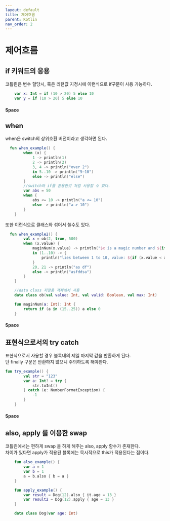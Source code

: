 ```yaml
---
layout: default
title: 제어흐름
parent: Kotlin
nav_order: 2
---
```

# 제어흐름

## if 키워드의 응용
코틀린은 변수 할당시, 혹은 리턴값 지정시에 이런식으로 if구문이 사용 가능하다.
```kotlin
    var x: Int = if (10 > 20) 5 else 10
    var y = if (10 > 20) 5 else 10
```
####  Space

## when
when은 switch의 상위호환 버전이라고 생각하면 된다.
```kotlin
  fun when_example() {
        when (x) {
            1 -> println(1)
            2 -> println(2)
            3, 4 -> println("over 2")
            in 5..10 -> println("5~10")
            else -> println("else")
        }
        //switch와 if를 혼용한것 처럼 사용할 수 있다.
        var abs = 50
        when {
            abs <= 10 -> println("a <= 10")
            else -> println("a > 10")
        }
    }
```
또한 이런식으로 클래스와 섞어서 쓸수도 있다.
```kotlin
  fun when_example2() {
        val x = ob(2, true, 500)
        when (x.value) {
            maginNum(x.value) -> println("$x is a magic number and ${if (x.valid) "valid" else "invalid"}")
            in (1..10) -> {
                println("lies between 1 to 10, value: ${if (x.value < x.max) x.value else x.max}")
            }
            20, 21 -> println("as df")
            else -> println("asfddsa")
        }
    }

    //data class 저장용 객체에서 사용
    data class ob(val value: Int, val valid: Boolean, val max: Int)

    fun maginNum(a: Int): Int {
        return if (a in (15..25)) a else 0
    }
```
####  Space

## 표현식으로서의 try catch
표현식으로서 사용할 경우 블록내의 제일 마지막 값을 반환하게 된다.  
단 finally 구문은 반환하지 않으니 주의하도록 해야한다.
```kotlin
fun try_example() {
        val str = "123"
        var a: Int? = try {
            str.toInt()
        } catch (e: NumberFormatException) {
            -1
        }
    }
```  
####  Space

## also, apply 를 이용한 swap
코틀린에서는 편하게 swap 을 하게 해주는 also, apply 함수가 존재한다.  
차이가 있다면 apply가 적용된 블록에는 묵시적으로 this가 적용된다는 점이다. 
```kotlin
    fun also_example() {
        var a = 1
        var b = 1
        a = b.also { b = a }
    }

    fun apply_example() {
        var result = Dog(12).also { it.age = 13 }
        var result2 = Dog(12).apply { age = 13 }
    }

    data class Dog(var age: Int)
```